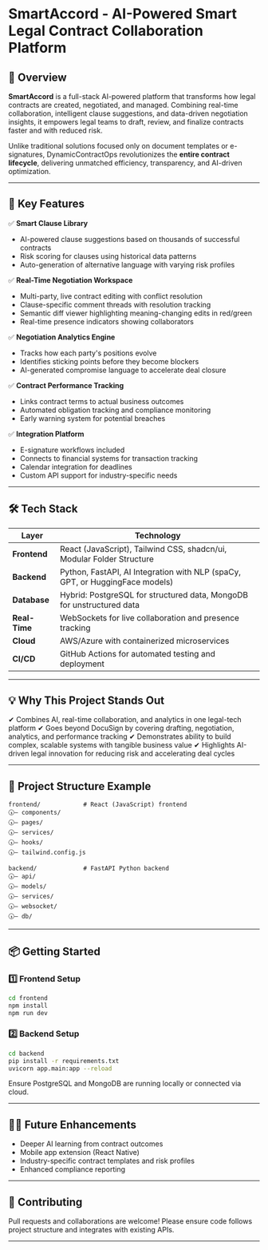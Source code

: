 # SmartAccord - AI-Powered Smart Legal Contract Collaboration Platform

## 🚀 Overview

**SmartAccord** is a full-stack AI-powered platform that transforms how legal contracts are created, negotiated, and managed. Combining real-time collaboration, intelligent clause suggestions, and data-driven negotiation insights, it empowers legal teams to draft, review, and finalize contracts faster and with reduced risk.

Unlike traditional solutions focused only on document templates or e-signatures, DynamicContractOps revolutionizes the **entire contract lifecycle**, delivering unmatched efficiency, transparency, and AI-driven optimization.

---

## 🎯 Key Features

✅ **Smart Clause Library**

* AI-powered clause suggestions based on thousands of successful contracts
* Risk scoring for clauses using historical data patterns
* Auto-generation of alternative language with varying risk profiles

✅ **Real-Time Negotiation Workspace**

* Multi-party, live contract editing with conflict resolution
* Clause-specific comment threads with resolution tracking
* Semantic diff viewer highlighting meaning-changing edits in red/green
* Real-time presence indicators showing collaborators

✅ **Negotiation Analytics Engine**

* Tracks how each party's positions evolve
* Identifies sticking points before they become blockers
* AI-generated compromise language to accelerate deal closure

✅ **Contract Performance Tracking**

* Links contract terms to actual business outcomes
* Automated obligation tracking and compliance monitoring
* Early warning system for potential breaches

✅ **Integration Platform**

* E-signature workflows included
* Connects to financial systems for transaction tracking
* Calendar integration for deadlines
* Custom API support for industry-specific needs

---

## 🛠️ Tech Stack

| Layer          | Technology                                                                             |
| -------------- | -------------------------------------------------------------------------------------- |
| **Frontend**   | React (JavaScript), Tailwind CSS, shadcn/ui, Modular Folder Structure                  |
| **Backend**    | Python, FastAPI, AI Integration with NLP (spaCy, GPT, or HuggingFace models)           |
| **Database**   | Hybrid: PostgreSQL for structured data, MongoDB for unstructured data                  |
| **Real-Time**  | WebSockets for live collaboration and presence tracking                                |
| **Cloud**      | AWS/Azure with containerized microservices                                             |
| **CI/CD**      | GitHub Actions for automated testing and deployment                                    |

---

## 💡 Why This Project Stands Out

✔ Combines AI, real-time collaboration, and analytics in one legal-tech platform
✔ Goes beyond DocuSign by covering drafting, negotiation, analytics, and performance tracking
✔ Demonstrates ability to build complex, scalable systems with tangible business value
✔ Highlights AI-driven legal innovation for reducing risk and accelerating deal cycles

---

## 📆 Project Structure Example

```plaintext
frontend/            # React (JavaScript) frontend
🕠— components/
🕠— pages/
🕠— services/
🕠— hooks/
🕠— tailwind.config.js

backend/             # FastAPI Python backend
🕠— api/
🕠— models/
🕠— services/
🕠— websocket/
🕠— db/
```

---

## 📦 Getting Started

### 1️⃣ **Frontend Setup**

```bash
cd frontend
npm install
npm run dev
```

### 2️⃣ **Backend Setup**

```bash
cd backend
pip install -r requirements.txt
uvicorn app.main:app --reload
```

Ensure PostgreSQL and MongoDB are running locally or connected via cloud.

---

## 🧑‍🧬 Future Enhancements

* Deeper AI learning from contract outcomes
* Mobile app extension (React Native)
* Industry-specific contract templates and risk profiles
* Enhanced compliance reporting

---

## 🤝 Contributing

Pull requests and collaborations are welcome! Please ensure code follows project structure and integrates with existing APIs.

---
